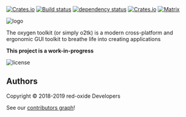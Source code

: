 [![Crates.io](https://img.shields.io/crates/v/o2tk.svg)](https://crates.io/crates/o2tk)
[![Build status](https://gitlab.com/red-oxide/o2tk/badges/master/build.svg)](https://gitlab.com/red-oxide/o2tk/commits/master)
[![dependency status](https://deps.rs/repo/gitlab/red-oxide/o2tk/status.svg)](https://deps.rs/repo/gitlab/red-oxide/o2tk)
[![Crates.io](https://img.shields.io/crates/dv/o2tk.svg)](https://crates.io/crates/o2tk)
[![Matrix](https://matrix.to/img/matrix-badge.svg)](https://matrix.to/#/#o2tk:matrix.org)

![logo](https://gitlab.com/red-oxide/o2tk/raw/master/assets/textlogo.svg)

The oxygen toolkit (or simply o2tk) is a modern cross-platform and ergonomic GUI toolkit to breathe life into creating applications

**This project is a work-in-progress**

![license](https://gitlab.com/red-oxide/org/raw/master/LGPLv3.svg.png)

## Authors

Copyright © 2018-2019 red-oxide Developers

See our [contributors graph](https://gitlab.com/red-oxide/o2tk/graphs/master)!
